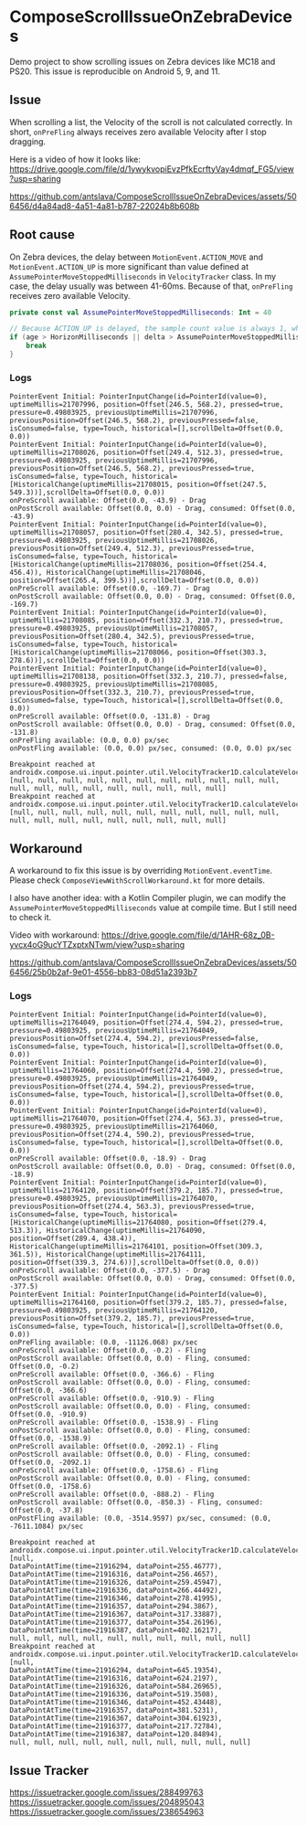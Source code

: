 # ComposeScrollIssueOnZebraDevices

Demo project to show scrolling issues on Zebra devices like MC18 and PS20.
This issue is reproducible on Android 5, 9, and 11.

## Issue

When scrolling a list, the Velocity of the scroll is not calculated correctly.
In short, `onPreFling` always receives zero available Velocity after I stop dragging.

Here is a video of how it looks
like: https://drive.google.com/file/d/1ywykvopiEvzPfkEcrftyVay4dmqf_FG5/view?usp=sharing



https://github.com/antslava/ComposeScrollIssueOnZebraDevices/assets/506456/d4a84ad8-4a51-4a81-b787-22024b8b608b



## Root cause

On Zebra devices, the delay between `MotionEvent.ACTION_MOVE` and `MotionEvent.ACTION_UP` is
more significant than value defined at `AssumePointerMoveStoppedMilliseconds` in `VelocityTracker`
class. In my case, the delay usually was between 41-60ms.
Because of that, `onPreFling` receives zero available Velocity.

```kotlin
private const val AssumePointerMoveStoppedMilliseconds: Int = 40
```

```kotlin
// Because ACTION_UP is delayed, the sample count value is always 1, which is insufficient for the Lsq2 strategy.  
if (age > HorizonMilliseconds || delta > AssumePointerMoveStoppedMilliseconds) {
    break
}
```

### Logs

```
PointerEvent Initial: PointerInputChange(id=PointerId(value=0), uptimeMillis=21707996, position=Offset(246.5, 568.2), pressed=true, pressure=0.49803925, previousUptimeMillis=21707996, previousPosition=Offset(246.5, 568.2), previousPressed=false, isConsumed=false, type=Touch, historical=[],scrollDelta=Offset(0.0, 0.0))
PointerEvent Initial: PointerInputChange(id=PointerId(value=0), uptimeMillis=21708026, position=Offset(249.4, 512.3), pressed=true, pressure=0.49803925, previousUptimeMillis=21707996, previousPosition=Offset(246.5, 568.2), previousPressed=true, isConsumed=false, type=Touch, historical=[HistoricalChange(uptimeMillis=21708015, position=Offset(247.5, 549.3))],scrollDelta=Offset(0.0, 0.0))
onPreScroll available: Offset(0.0, -43.9) - Drag
onPostScroll available: Offset(0.0, 0.0) - Drag, consumed: Offset(0.0, -43.9)
PointerEvent Initial: PointerInputChange(id=PointerId(value=0), uptimeMillis=21708057, position=Offset(280.4, 342.5), pressed=true, pressure=0.49803925, previousUptimeMillis=21708026, previousPosition=Offset(249.4, 512.3), previousPressed=true, isConsumed=false, type=Touch, historical=[HistoricalChange(uptimeMillis=21708036, position=Offset(254.4, 456.4)), HistoricalChange(uptimeMillis=21708046, position=Offset(265.4, 399.5))],scrollDelta=Offset(0.0, 0.0))
onPreScroll available: Offset(0.0, -169.7) - Drag
onPostScroll available: Offset(0.0, 0.0) - Drag, consumed: Offset(0.0, -169.7)
PointerEvent Initial: PointerInputChange(id=PointerId(value=0), uptimeMillis=21708085, position=Offset(332.3, 210.7), pressed=true, pressure=0.49803925, previousUptimeMillis=21708057, previousPosition=Offset(280.4, 342.5), previousPressed=true, isConsumed=false, type=Touch, historical=[HistoricalChange(uptimeMillis=21708066, position=Offset(303.3, 278.6))],scrollDelta=Offset(0.0, 0.0))
PointerEvent Initial: PointerInputChange(id=PointerId(value=0), uptimeMillis=21708138, position=Offset(332.3, 210.7), pressed=false, pressure=0.49803925, previousUptimeMillis=21708085, previousPosition=Offset(332.3, 210.7), previousPressed=true, isConsumed=false, type=Touch, historical=[],scrollDelta=Offset(0.0, 0.0))
onPreScroll available: Offset(0.0, -131.8) - Drag
onPostScroll available: Offset(0.0, 0.0) - Drag, consumed: Offset(0.0, -131.8)
onPreFling available: (0.0, 0.0) px/sec
onPostFling available: (0.0, 0.0) px/sec, consumed: (0.0, 0.0) px/sec

Breakpoint reached at androidx.compose.ui.input.pointer.util.VelocityTracker1D.calculateVelocity(VelocityTracker.kt:228)
[null, null, null, null, null, null, null, null, null, null, null, null, null, null, null, null, null, null, null, null]
Breakpoint reached at androidx.compose.ui.input.pointer.util.VelocityTracker1D.calculateVelocity(VelocityTracker.kt:228)
[null, null, null, null, null, null, null, null, null, null, null, null, null, null, null, null, null, null, null, null]
```

## Workaround

A workaround to fix this issue is by overriding `MotionEvent.eventTime`.
Please check `ComposeViewWithScrollWorkaround.kt` for more details.

I also have another idea: with a Kotlin Compiler plugin, we can
modify the `AssumePointerMoveStoppedMilliseconds` value at compile time.
But I still need to check it.

Video with
workaround: https://drive.google.com/file/d/1AHR-68z_0B-yvcx4oG9ucYTZxptxNTwm/view?usp=sharing



https://github.com/antslava/ComposeScrollIssueOnZebraDevices/assets/506456/25b0b2af-9e01-4556-bb83-08d51a2393b7



### Logs

```
PointerEvent Initial: PointerInputChange(id=PointerId(value=0), uptimeMillis=21764049, position=Offset(274.4, 594.2), pressed=true, pressure=0.49803925, previousUptimeMillis=21764049, previousPosition=Offset(274.4, 594.2), previousPressed=false, isConsumed=false, type=Touch, historical=[],scrollDelta=Offset(0.0, 0.0))
PointerEvent Initial: PointerInputChange(id=PointerId(value=0), uptimeMillis=21764060, position=Offset(274.4, 590.2), pressed=true, pressure=0.49803925, previousUptimeMillis=21764049, previousPosition=Offset(274.4, 594.2), previousPressed=true, isConsumed=false, type=Touch, historical=[],scrollDelta=Offset(0.0, 0.0))
PointerEvent Initial: PointerInputChange(id=PointerId(value=0), uptimeMillis=21764070, position=Offset(274.4, 563.3), pressed=true, pressure=0.49803925, previousUptimeMillis=21764060, previousPosition=Offset(274.4, 590.2), previousPressed=true, isConsumed=false, type=Touch, historical=[],scrollDelta=Offset(0.0, 0.0))
onPreScroll available: Offset(0.0, -18.9) - Drag
onPostScroll available: Offset(0.0, 0.0) - Drag, consumed: Offset(0.0, -18.9)
PointerEvent Initial: PointerInputChange(id=PointerId(value=0), uptimeMillis=21764120, position=Offset(379.2, 185.7), pressed=true, pressure=0.49803925, previousUptimeMillis=21764070, previousPosition=Offset(274.4, 563.3), previousPressed=true, isConsumed=false, type=Touch, historical=[HistoricalChange(uptimeMillis=21764080, position=Offset(279.4, 513.3)), HistoricalChange(uptimeMillis=21764090, position=Offset(289.4, 438.4)), HistoricalChange(uptimeMillis=21764101, position=Offset(309.3, 361.5)), HistoricalChange(uptimeMillis=21764111, position=Offset(339.3, 274.6))],scrollDelta=Offset(0.0, 0.0))
onPreScroll available: Offset(0.0, -377.5) - Drag
onPostScroll available: Offset(0.0, 0.0) - Drag, consumed: Offset(0.0, -377.5)
PointerEvent Initial: PointerInputChange(id=PointerId(value=0), uptimeMillis=21764160, position=Offset(379.2, 185.7), pressed=false, pressure=0.49803925, previousUptimeMillis=21764120, previousPosition=Offset(379.2, 185.7), previousPressed=true, isConsumed=false, type=Touch, historical=[],scrollDelta=Offset(0.0, 0.0))
onPreFling available: (0.0, -11126.068) px/sec
onPreScroll available: Offset(0.0, -0.2) - Fling
onPostScroll available: Offset(0.0, 0.0) - Fling, consumed: Offset(0.0, -0.2)
onPreScroll available: Offset(0.0, -366.6) - Fling
onPostScroll available: Offset(0.0, 0.0) - Fling, consumed: Offset(0.0, -366.6)
onPreScroll available: Offset(0.0, -910.9) - Fling
onPostScroll available: Offset(0.0, 0.0) - Fling, consumed: Offset(0.0, -910.9)
onPreScroll available: Offset(0.0, -1538.9) - Fling
onPostScroll available: Offset(0.0, 0.0) - Fling, consumed: Offset(0.0, -1538.9)
onPreScroll available: Offset(0.0, -2092.1) - Fling
onPostScroll available: Offset(0.0, 0.0) - Fling, consumed: Offset(0.0, -2092.1)
onPreScroll available: Offset(0.0, -1758.6) - Fling
onPostScroll available: Offset(0.0, 0.0) - Fling, consumed: Offset(0.0, -1758.6)
onPreScroll available: Offset(0.0, -888.2) - Fling
onPostScroll available: Offset(0.0, -850.3) - Fling, consumed: Offset(0.0, -37.8)
onPostFling available: (0.0, -3514.9597) px/sec, consumed: (0.0, -7611.1084) px/sec

Breakpoint reached at androidx.compose.ui.input.pointer.util.VelocityTracker1D.calculateVelocity(VelocityTracker.kt:228)
[null, 
DataPointAtTime(time=21916294, dataPoint=255.46777),
DataPointAtTime(time=21916316, dataPoint=256.4657),
DataPointAtTime(time=21916326, dataPoint=259.45947),
DataPointAtTime(time=21916336, dataPoint=266.44492),
DataPointAtTime(time=21916346, dataPoint=278.41995),
DataPointAtTime(time=21916357, dataPoint=294.3867),
DataPointAtTime(time=21916367, dataPoint=317.33887),
DataPointAtTime(time=21916377, dataPoint=354.26196),
DataPointAtTime(time=21916387, dataPoint=402.16217),
null, null, null, null, null, null, null, null, null, null]
Breakpoint reached at androidx.compose.ui.input.pointer.util.VelocityTracker1D.calculateVelocity(VelocityTracker.kt:228)
[null, 
DataPointAtTime(time=21916294, dataPoint=645.19354),
DataPointAtTime(time=21916316, dataPoint=624.2197),
DataPointAtTime(time=21916326, dataPoint=584.26965),
DataPointAtTime(time=21916336, dataPoint=519.3508),
DataPointAtTime(time=21916346, dataPoint=452.43448),
DataPointAtTime(time=21916357, dataPoint=381.5231),
DataPointAtTime(time=21916367, dataPoint=304.61923),
DataPointAtTime(time=21916377, dataPoint=217.72784),
DataPointAtTime(time=21916387, dataPoint=120.84894),
null, null, null, null, null, null, null, null, null, null]
```

## Issue Tracker

https://issuetracker.google.com/issues/288499763
https://issuetracker.google.com/issues/204895043
https://issuetracker.google.com/issues/238654963

